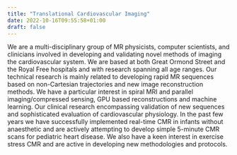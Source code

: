 ```yaml
---
title: "Translational Cardiovascular Imaging"
date: 2022-10-16T09:55:58+01:00
draft: false
---
```

We are a multi-disciplinary group of MR physicists, computer scientists, and clinicians involved in developing and validating novel methods of imaging the cardiovascular system. We are based at both Great Ormond Street and the Royal Free hospitals and with research spanning all age ranges. Our technical research is mainly related to developing rapid MR sequences based on non-Cartesian trajectories and new image reconstruction methods. We have a particular interest in spiral MRI and parallel imaging/compressed sensing, GPU based reconstructions and machine learning. Our clinical research encompassing validation of new sequences and sophisticated evaluation of cardiovascular physiology. In the past few years we have successfully implemented real-time CMR in infants without anaesthetic and are actively attempting to develop simple 5-minute CMR scans for pediatric heart disease. We also have a keen interest in exercise stress CMR and are active in developing new methodologies and protocols.